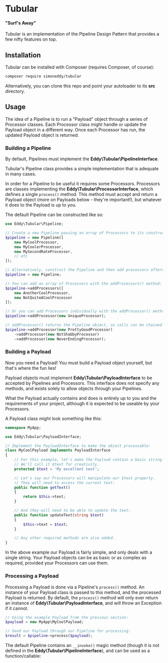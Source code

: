 # Tubular
#### "Surf's Away"

Tubular is an implementation of the Pipeline Design Pattern that provides a few nifty features on top.

## Installation
Tubular can be installed with Composer (requires Composer, of course):
```sh
composer require simoneddy/tubular
```

Alternatively, you can clone this repo and point your autoloader to its __src__ directory.

## Usage
The idea of a Pipeline is to run a "Payload" object through a series of Processor classes. Each Processor class might handle or update the Payload object in a different way. Once each Processor has run, the updated Payload object is returned.

### Building a Pipeline

By default, Pipelines must implement the __Eddy\Tubular\PipelineInterface__.

Tubular's Pipeline class provides a simple implementation that is adequate in many cases.

In order for a Pipeline to be useful it requires some Processors. Processors are classes implementing the __Eddy\Tubular\ProcessorInterface__, which defines a single `process()` method. This method must accept and return a Payload object (more on Payloads below - they're important!), but whatever it does to the Payload is up to you.

The default Pipeline can be constructed like so:

```php
use Eddy\Tubular\Pipeline;

// Create a new Pipeline passing an array of Processors to its constructor:
$pipeline = new Pipeline([
    new MyCoolProcessor,
    new MyCoolerProcessor,
    new MySecondRateProcessor,
    // etc
]);

// Alternatively, construct the Pipeline and then add processors afterwards.
$pipeline = new Pipeline;

// You can add an array of Processors with the addProcessors() method:
$pipeline->addProcessors([
    new AnotherCoolProcessor,
    new NotQuiteACoolProcessor
]);

// Or you can add Processors individually with the addProcessor() method:
$pipeline->addProcessor(new UniqueProcessor);

// addProcessor() returns the Pipeline object, so calls can be chained together:
$pipeline->addProcessor(new PrettyGoodProcessor)
    ->addProcessor(new NotShabbyProcessor)
    ->addProcessor(new NeverEndingProcessor);
```

### Building a Payload

Now you need a Payload! You must build a Payload object yourself, but that's where the fun lies!

Payload objects must implement __Eddy\Tubular\PayloadInterface__ to be accepted by Pipelines and Processors. This interface does not specify any methods, and exists solely to allow objects through your Pipelines.

What the Payload actually contains and does is entirely up to you and the requirements of your project, although it is expected to be useable by your Processors.

A Payload class might look something like this:
```php
namespace MyApp;

use Eddy\Tubular\PayloadInterface;

// Implement the PayloadInterface to make the object processable:
class MyCoolPayload implements PayloadInterface
{
    // For this example, let's make the Payload contain a basic string property.
    // We'll call it $text for creativity.
    protected $text = 'My excellent text';

    // Let's say our Processors will manipulate our $text property.
    // They will need to access the current text:
    public function getText()
    {
        return $this->text;
    }

    // And they will need to be able to update the text:
    public function updateText(string $text)
    {
        $this->text = $text;
    }

    // Any other required methods are also added.
}
```

In the above example our Payload is fairly simple, and only deals with a single string. Your Payload objects can be as basic or as complex as required, provided your Processors can use them.


### Processing a Payload

Processing a Payload is done via a Pipeline's `process()` method. An instance of your Payload class is passed to this method, and the processed Payload is returned. By default, the `process()` method will only ever return an instance of __Eddy\Tubular\PayloadInterface__, and will throw an Exception if it cannot.

```php
// Using the example Payload from the previous section:
$payload = new MyApp\MyCoolPayload;

// Send our Payload through our Pipeline for processing:
$result = $pipeline->process($payload);
```

The default Pipeline contains an `__invoke()` magic method (though it is not defined in the __Eddy\Tubular\PipelineInterface__), and can be used as a function/callable:




